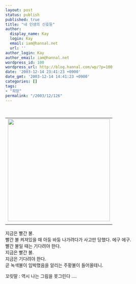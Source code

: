```yaml
---
layout: post
status: publish
published: true
title: "내 인생의 신호등"
author:
  display_name: Kay
  login: Kay
  email: iam@hannal.net
  url: ''
author_login: Kay
author_email: iam@hannal.net
wordpress_id: 100
wordpress_url: http://blog.hannal.com/wp/?p=100
date: '2003-12-14 23:41:23 +0900'
date_gmt: '2003-12-14 14:41:23 +0900'
categories: []
tags:
- "희망"
permalink: "/2003/12/126"
---
```

<p><center><br />
<table>
<tr>
<td><center><img src="http://blog.hannal.com/tt-attach/0331/040331201123240880/112574.jpg" width="320" height="320"></center></td>
</tr>
<tr>
<td class="centerphoto"> </td>
</tr>
</table>
<p></center></p>
<p>지금은 빨간 불.<br />
빨간 불 켜져있을 때 아둥 바둥 나가려다가 사고만 당했다. 에구 에구.<br />
빨간 불일 때는 기다려야 한다.<br />
지금은 빨간 불.<br />
지금은 기다려야 한다.<br />
곧 녹색불이 임박했음을 알리는 주황불이 들어올테니.</p>
<p>꼬릿말 : 역시 나는 그림을 못그린다 ....</p>
